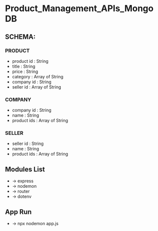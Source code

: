 # Product_Management_APIs_MongoDB

## SCHEMA:


### PRODUCT
* product id : String
* title : String
* price : String
* category : Array of String
* company id : String
* seller id : Array of String

### COMPANY 
* company id : String
* name : String
* product ids : Array of String

### SELLER 
* seller id : String
* name : String
* product ids : Array of String

## Modules List

* -> express
* -> nodemon
* -> router
* -> dotenv

## App Run

* -> npx nodemon app.js
